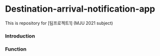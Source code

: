 
# Destination-arrival-notification-app
This is repository for [팀프로젝트1] (MJU 2021 subject)

### Introduction




### Function


